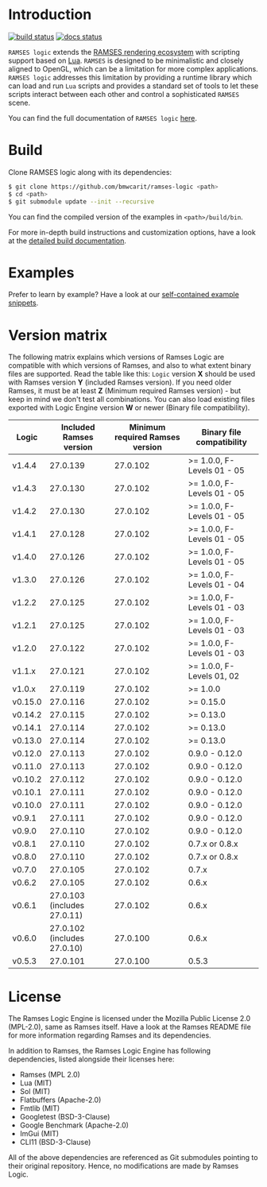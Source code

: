 # Introduction


[![build status](https://github.com/bmwcarit/ramses-logic/workflows/CMake/badge.svg?branch=master)](https://github.com/bmwcarit/ramses-logic/actions?query=branch%3Amaster) [![docs status](https://readthedocs.org/projects/ramses-logic/badge/?style=flat)](https://ramses-logic.readthedocs.io/en/latest/)

`RAMSES logic` extends the [RAMSES rendering ecosystem](https://ramses-sdk.readthedocs.io/) with scripting support based on
[Lua](https://github.com/lua/lua). `RAMSES` is designed to be minimalistic and closely aligned to OpenGL, which can be a
limitation for more complex applications. `RAMSES logic` addresses this limitation by providing a runtime library which can
load and run `Lua` scripts and provides a standard set of tools to let these scripts interact between each other and control
a sophisticated `RAMSES` scene.

You can find the full documentation of `RAMSES logic` [here](https://ramses-logic.readthedocs.io/).

# Build

Clone RAMSES logic along with its dependencies:

```bash
$ git clone https://github.com/bmwcarit/ramses-logic <path>
$ cd <path>
$ git submodule update --init --recursive
```

You can find the compiled version of the examples in `<path>/build/bin`.

For more in-depth build instructions and customization options, have a look at
the [detailed build documentation](https://ramses-logic.readthedocs.io/en/latest/build.html).

# Examples

Prefer to learn by example? Have a look at our [self-contained example snippets](https://ramses-logic.readthedocs.io/en/latest/api.html#list-of-all-examples).

# Version matrix

The following matrix explains which versions of Ramses Logic are compatible with which versions of Ramses, and also
to what extent binary files are supported. Read the table like this: `Logic` version **X** should be used with
Ramses version **Y** (included Ramses version). If you need older Ramses, it must be at least **Z**
(Minimum required Ramses version) - but keep in mind we don't test all combinations. You can also load
existing files exported with Logic Engine version **W** or newer (Binary file compatibility).

|Logic     | Included Ramses version       | Minimum required Ramses version    | Binary file compatibility    |
|----------|-------------------------------|------------------------------------|------------------------------|
|v1.4.4    | 27.0.139                      | 27.0.102                           | >= 1.0.0, F-Levels 01 - 05   |
|v1.4.3    | 27.0.130                      | 27.0.102                           | >= 1.0.0, F-Levels 01 - 05   |
|v1.4.2    | 27.0.130                      | 27.0.102                           | >= 1.0.0, F-Levels 01 - 05   |
|v1.4.1    | 27.0.128                      | 27.0.102                           | >= 1.0.0, F-Levels 01 - 05   |
|v1.4.0    | 27.0.126                      | 27.0.102                           | >= 1.0.0, F-Levels 01 - 05   |
|v1.3.0    | 27.0.126                      | 27.0.102                           | >= 1.0.0, F-Levels 01 - 04   |
|v1.2.2    | 27.0.125                      | 27.0.102                           | >= 1.0.0, F-Levels 01 - 03   |
|v1.2.1    | 27.0.125                      | 27.0.102                           | >= 1.0.0, F-Levels 01 - 03   |
|v1.2.0    | 27.0.122                      | 27.0.102                           | >= 1.0.0, F-Levels 01 - 03   |
|v1.1.x    | 27.0.121                      | 27.0.102                           | >= 1.0.0, F-Levels 01, 02    |
|v1.0.x    | 27.0.119                      | 27.0.102                           | >= 1.0.0                     |
|v0.15.0   | 27.0.116                      | 27.0.102                           | >= 0.15.0                    |
|v0.14.2   | 27.0.115                      | 27.0.102                           | >= 0.13.0                    |
|v0.14.1   | 27.0.114                      | 27.0.102                           | >= 0.13.0                    |
|v0.13.0   | 27.0.114                      | 27.0.102                           | >= 0.13.0                    |
|v0.12.0   | 27.0.113                      | 27.0.102                           | 0.9.0 - 0.12.0               |
|v0.11.0   | 27.0.113                      | 27.0.102                           | 0.9.0 - 0.12.0               |
|v0.10.2   | 27.0.112                      | 27.0.102                           | 0.9.0 - 0.12.0               |
|v0.10.1   | 27.0.111                      | 27.0.102                           | 0.9.0 - 0.12.0               |
|v0.10.0   | 27.0.111                      | 27.0.102                           | 0.9.0 - 0.12.0               |
|v0.9.1    | 27.0.111                      | 27.0.102                           | 0.9.0 - 0.12.0               |
|v0.9.0    | 27.0.110                      | 27.0.102                           | 0.9.0 - 0.12.0               |
|v0.8.1    | 27.0.110                      | 27.0.102                           | 0.7.x or 0.8.x               |
|v0.8.0    | 27.0.110                      | 27.0.102                           | 0.7.x or 0.8.x               |
|v0.7.0    | 27.0.105                      | 27.0.102                           | 0.7.x                        |
|v0.6.2    | 27.0.105                      | 27.0.102                           | 0.6.x                        |
|v0.6.1    | 27.0.103 (includes 27.0.11)   | 27.0.102                           | 0.6.x                        |
|v0.6.0    | 27.0.102 (includes 27.0.10)   | 27.0.100                           | 0.6.x                        |
|v0.5.3    | 27.0.101                      | 27.0.100                           | 0.5.3                        |

# License

The Ramses Logic Engine is licensed under the Mozilla Public License 2.0 (MPL-2.0),
same as Ramses itself. Have a look at the Ramses README file for more information
regarding Ramses and its dependencies.

In addition to Ramses, the Ramses Logic Engine has following dependencies,
listed alongside their licenses here:

* Ramses (MPL 2.0)
* Lua (MIT)
* Sol (MIT)
* Flatbuffers (Apache-2.0)
* Fmtlib (MIT)
* Googletest (BSD-3-Clause)
* Google Benchmark (Apache-2.0)
* ImGui (MIT)
* CLI11 (BSD-3-Clause)

All of the above dependencies are referenced as Git submodules pointing to their original
repository. Hence, no modifications are made by Ramses Logic.

